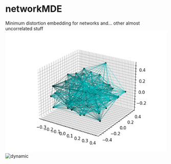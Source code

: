 # networkMDE
Minimum distortion embedding for networks and... other almost uncorrelated stuff
![static](assets/ne.png)
![dynamic](assets/random_big.gif)

